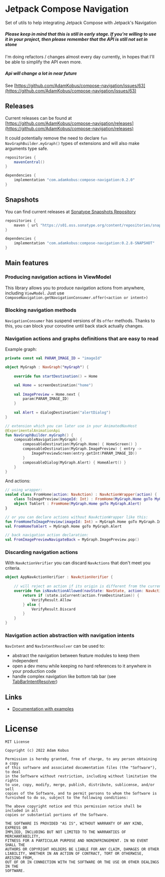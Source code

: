 # Jetpack Compose Navigation

Set of utils to help integrating Jetpack Compose with Jetpack's Navigation

##### Please keep in mind that this is still in early stage. If you're willing to use it in your project, then please remember that the API is still not set in stone

I'm doing refactors / changes almost every day currently, in hopes that I'll be able to simplify the API even more.

##### Api will change a lot in near future

See [https://github.com/AdamKobus/compose-navigation/issues/63](https://github.com/AdamKobus/compose-navigation/issues/63)

## Releases

Current releases can be found at [https://github.com/AdamKobus/compose-navigation/releases](https://github.com/AdamKobus/compose-navigation/releases)

It could potentially remove the need to declare `fun NavGraphBuilder.myGraph()` types of extensions and will also make arguments type safe.

```groovy
repositories {
    mavenCentral()
}

dependencies {
    implementation "com.adamkobus:compose-navigation:0.2.0"
}
```

## Snapshots

You can find current releases at [Sonatype Snapshots Repository]("https://s01.oss.sonatype.org/content/repositories/snapshots/com/adamkobus/compose-navigation/")

```groovy
repositories {
    maven { url "https://s01.oss.sonatype.org/content/repositories/snapshots/" }
}

dependencies {
    implementation "com.adamkobus:compose-navigation:0.2.8-SNAPSHOT"
}
```

## Main features
  
### Producing navigation actions in ViewModel

This library allows you to produce navigation actions from anywhere, including `ViewModel`. 
Just use `ComposeNavigation.getNavigationConsumer.offer(<action or intent>)`

### Blocking navigation methods

`NavigationConsumer` has suspend versions of its `offer` methods. 
Thanks to this, you can block your coroutine until back stack actually changes.

### Navigation actions and graphs definitions that are easy to read

Example graph:
```kotlin
private const val PARAM_IMAGE_ID = "imageId"

object MyGraph : NavGraph("myGraph") {
  
    override fun startDestination() = Home

    val Home = screenDestination("home")
  
    val ImagePreview = Home.next {
        param(PARAM_IMAGE_ID)
    }
  
    val Alert = dialogDestination("alertDialog")
}

// extension which you can later use in your AnimatedNavHost
@ExperimentalAnimationApi
fun NavGraphBuilder.myGraph() { 
    composableNavigation(MyGraph) {
        composableDestination(MyGraph.Home) { HomeScreen() }
        composableDestination(MyGraph.ImagePreview) { entry ->
            ImagePreviewScreen(entry.getInt(PARAM_IMAGE_ID))
        }
        composableDialog(MyGraph.Alert) { HomeAlert() }
    }
}
```

And actions:
```kotlin
// using wrapper:
sealed class FromHome(action: NavAction) : NavActionWrapper(action) {
    class ToImagePreview(imageId: Int) : FromHome(MyGraph.Home goTo MyGraph.ImagePreview arg imageId)
    object ToAlert : FromHome(MyGraph.Home goTo MyGraph.Alert)
}

// or you can declare actions without NavActionWrapper like this:
fun FromHomeToImagePreview(imageId: Int) = MyGraph.Home goTo MyGraph.ImagePreview arg imageId
val FromHomeToAlert = MyGraph.Home goTo MyGraph.Alert

// back navigation action declaration:
val FromImagePreviewNavigateBack = MyGraph.ImagePreview.pop()
```

### Discarding navigation actions

With `NavActionVerifier` you can discard `NavActions` that don't meet you criteria.

```kotlin
object AppNavActionVerifier : NavActionVerifier {
  
    // will reject an action if its origin is different from the current destination
    override fun isNavActionAllowed(navState: NavState, action: NavAction): VerifyResult {
        return if (state.isCurrent(action.fromDestination)) {
            VerifyResult.Allow
        } else {
            VerifyResult.Discard
        }
    }
}
```

### Navigation action abstraction with navigation intents

`NavIntent` and `NavIntentResolver` can be used to:
- abstract the navigation between feature modules to keep them independent
- open a dev menu while keeping no hard references to it anywhere in your production code
- handle complex navigation like bottom tab bar 
  (see [TabBarIntentResolver](composenav/src/main/java/com/adamkobus/compose/navigation/TabBarIntentResolver.kt))

## Links

- [Documentation with examples](docs/README.md)

# License

```text
MIT License

Copyright (c) 2022 Adam Kobus

Permission is hereby granted, free of charge, to any person obtaining a copy
of this software and associated documentation files (the "Software"), to deal
in the Software without restriction, including without limitation the rights
to use, copy, modify, merge, publish, distribute, sublicense, and/or sell
copies of the Software, and to permit persons to whom the Software is
furnished to do so, subject to the following conditions:

The above copyright notice and this permission notice shall be included in all
copies or substantial portions of the Software.

THE SOFTWARE IS PROVIDED "AS IS", WITHOUT WARRANTY OF ANY KIND, EXPRESS OR
IMPLIED, INCLUDING BUT NOT LIMITED TO THE WARRANTIES OF MERCHANTABILITY,
FITNESS FOR A PARTICULAR PURPOSE AND NONINFRINGEMENT. IN NO EVENT SHALL THE
AUTHORS OR COPYRIGHT HOLDERS BE LIABLE FOR ANY CLAIM, DAMAGES OR OTHER
LIABILITY, WHETHER IN AN ACTION OF CONTRACT, TORT OR OTHERWISE, ARISING FROM,
OUT OF OR IN CONNECTION WITH THE SOFTWARE OR THE USE OR OTHER DEALINGS IN THE
SOFTWARE.
```
